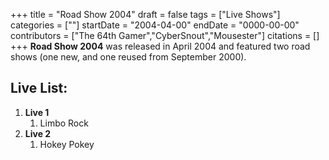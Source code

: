 +++
title = "Road Show 2004"
draft = false
tags = ["Live Shows"]
categories = [""]
startDate = "2004-04-00"
endDate = "0000-00-00"
contributors = ["The 64th Gamer","CyberSnout","Mousester"]
citations = []
+++
**Road Show 2004** was released in April 2004 and featured two road shows (one new, and one reused from September 2000).

## Live List:

1.  **Live 1**
    1.  Limbo Rock
2.  **Live 2**
    1.  Hokey Pokey
